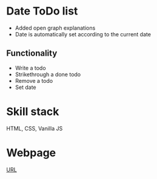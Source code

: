 # Date ToDo list
- Added open graph explanations
- Date is automatically set according to the current date

## Functionality
- Write a todo
- Strikethrough a done todo
- Remove a todo
- Set date

# Skill stack
HTML, CSS, Vanilla JS

# Webpage
[URL](https://yjclarelee.github.io/oop_todo/)
